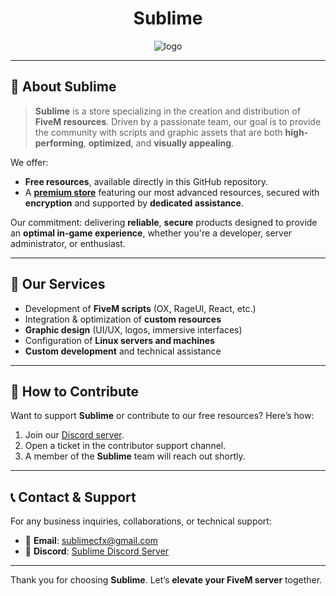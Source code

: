 <h1 align="center">Sublime</h1>

<div align="center">
  <img src="https://cdn.discordapp.com/attachments/1371568229310402560/1375895981446664202/banner.png?ex=68335a7c&is=683208fc&hm=23ea03da027ddb3d4913af06cfc9664b4d042834fa89c8dc0fec2a1b663894a7&" alt="logo">
</div>

---

## 🌟 About **Sublime**

> **Sublime** is a store specializing in the creation and distribution of **FiveM resources**. Driven by a passionate team, our goal is to provide the community with scripts and graphic assets that are both **high-performing**, **optimized**, and **visually appealing**.

We offer:  
- **Free resources**, available directly in this GitHub repository.  
- A **[premium store](https://discord.gg/sublimestore)** featuring our most advanced resources, secured with **encryption** and supported by **dedicated assistance**.

Our commitment: delivering **reliable**, **secure** products designed to provide an **optimal in-game experience**, whether you're a developer, server administrator, or enthusiast.

---

## 🔧 **Our Services**

- Development of **FiveM scripts** (OX, RageUI, React, etc.)
- Integration & optimization of **custom resources**
- **Graphic design** (UI/UX, logos, immersive interfaces)
- Configuration of **Linux servers and machines**
- **Custom development** and technical assistance

---

## 🤝 **How to Contribute**

Want to support **Sublime** or contribute to our free resources? Here’s how:

1. Join our [Discord server](https://discord.gg/sublimestore).
2. Open a ticket in the contributor support channel.
3. A member of the **Sublime** team will reach out shortly.

---

## 📞 **Contact & Support**

For any business inquiries, collaborations, or technical support:

- 📧 **Email**: sublimecfx@gmail.com
- 💬 **Discord**: [Sublime Discord Server](https://discord.gg/sublimestore)

---

Thank you for choosing **Sublime**. Let’s **elevate your FiveM server** together.
